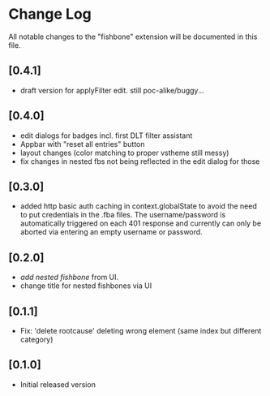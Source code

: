 # Change Log

All notable changes to the "fishbone" extension will be documented in this file.

## [0.4.1]
- draft version for applyFilter edit. still poc-alike/buggy...

## [0.4.0]
- edit dialogs for badges incl. first DLT filter assistant
- Appbar with "reset all entries" button
- layout changes (color matching to proper vstheme still messy)
- fix changes in nested fbs not being reflected in the edit dialog for those

## [0.3.0]
- added http basic auth caching in context.globalState to avoid the need to put credentials in the .fba files. The username/password is automatically triggered on each 401 response and currently can only be aborted via entering an empty username or password.

## [0.2.0]
- *add nested fishbone* from UI.
- change title for nested fishbones via UI

## [0.1.1]
- Fix: 'delete rootcause' deleting wrong element (same index but different category)

## [0.1.0]
- Initial released version